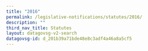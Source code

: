 ```yaml
---
title: "2016"
permalink: /legislative-notifications/statutes/2016/
description: ""
third_nav_title: Statutes
layout: datagovsg-v2-search
datagovsg-id: d_201b39a71bde48e8c3adf4a46a8a5cf5
---
```

